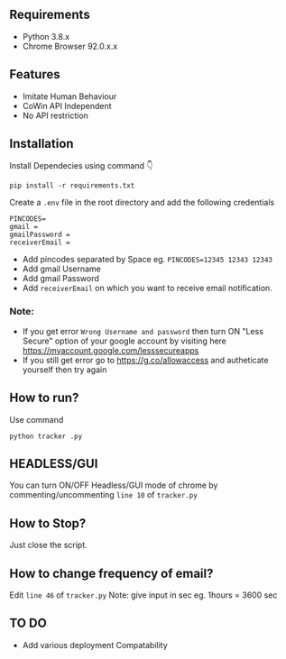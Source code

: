 ## Requirements
- Python 3.8.x
- Chrome Browser 92.0.x.x

## Features
- Imitate Human Behaviour
- CoWin API Independent
- No API restriction

## Installation
Install Dependecies using command 👇

`pip install -r requirements.txt`

Create a `.env` file in the root directory and add the following credentials

```
PINCODES=
gmail = 
gmailPassword = 
receiverEmail = 
```

- Add pincodes separated by Space eg. `PINCODES=12345 12343 12343`
- Add gmail Username
- Add gmail Password
- Add `receiverEmail` on which you want to receive email notification.

### Note:
+ If you get error `Wrong Username and password` then turn ON "Less Secure" option of your google account by visiting here https://myaccount.google.com/lesssecureapps
+ If you still get error go to https://g.co/allowaccess and autheticate yourself then try again


## How to run?
Use command

```python tracker .py```

## HEADLESS/GUI
You can turn ON/OFF Headless/GUI mode of chrome by commenting/uncommenting `line 10` of `tracker.py`

## How to Stop?
Just close the script.

## How to change frequency of email?
Edit `line 46` of `tracker.py`
Note: give input in sec eg. 1hours = 3600 sec


## TO DO
- Add various deployment Compatability
